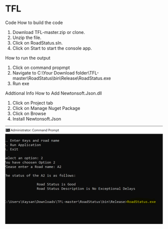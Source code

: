 # TFL
Code
How to build the code
1. Download TFL-master.zip or clone.
2. Unzip the file.
3. Click on RoadStatus.sln.
4. Click on Start to start the console app.

How to run the output
1. Click on command propmpt
2. Navigate to C:\Your Download folder\TFL-master\RoadStatus\bin\Release\RoadStatus.exe
3. Run exe

Addtional Info
How to Add Newtonsoft.Json.dll
1. Click on Project tab
2. Click on Manage Nuget Package
3. Click on Browse
4. Install Newtonsoft.Json

![RoadStatus.exe](https://github.com/SofiulAlam/TFL/blob/master/github_1.PNG)
